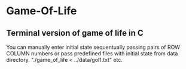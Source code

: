 # Game-Of-Life
## Terminal version of game of life in C

You can manually enter initial state sequentually passing pairs of ROW COLUMN numbers or pass predefined files with initial state from data directory.
"./game_of_life < ../data/gol1.txt" etc. 